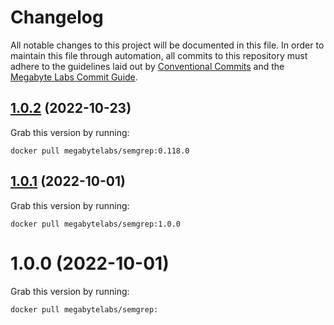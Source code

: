 # Changelog

All notable changes to this project will be documented in this file. In order to maintain this file through automation, all commits to this repository must adhere to the guidelines laid out by [Conventional Commits](https://conventionalcommits.org) and the [Megabyte Labs Commit Guide](https://megabyte.space/docs/contributing/commits).

## [1.0.2](https://gitlab.com/megabyte-labs/docker/codeclimate/semgrep/compare/v1.0.1...v1.0.2) (2022-10-23)





Grab this version by running:


```shell
docker pull megabytelabs/semgrep:0.118.0
```

## [1.0.1](https://gitlab.com/megabyte-labs/docker/codeclimate/semgrep/compare/v1.0.0...v1.0.1) (2022-10-01)





Grab this version by running:


```shell
docker pull megabytelabs/semgrep:1.0.0
```

# 1.0.0 (2022-10-01)





Grab this version by running:


```shell
docker pull megabytelabs/semgrep:
```
